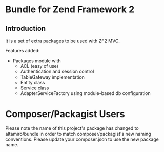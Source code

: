 Bundle for Zend Framework 2
=======================

Introduction
------------
It is a set of extra packages to be used with ZF2 MVC.

Features added:

- Packages module with 
    - ACL (easy of use)
    - Authentication and session control
    - TableGateway implementation
    - Entity class
    - Service class
    - AdapterServiceFactory using module-based db configuration


Composer/Packagist Users
========================

Please note the name of this project's package has changed to altamiro/bundle
in order to match composer/packagist's new naming conventions. Please update your composer.json
to use the new package name.